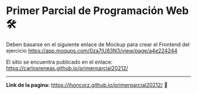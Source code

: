 # Primer Parcial de Programación Web 🛠️

Deben basarse en el siguiente enlace de Mockup para crear el Frontend del ejercicio
https://app.moqups.com/0za7IU83N3/view/page/a4e224244


El sitio se encuentra publicado en el enlace: https://carlosreneas.github.io/primerparcial20212/

---

**Link de la pagina:** https://jhoncorz.github.io/primerparcial20212/ 🚀
